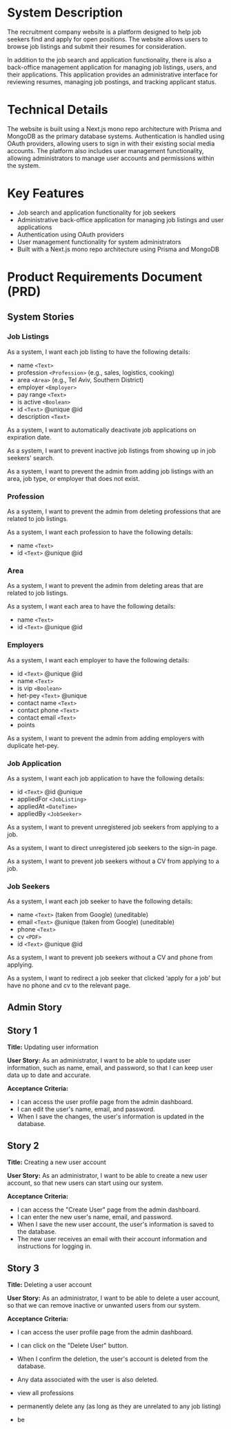 # System Description

The recruitment company website is a platform designed to help job seekers find and apply for open positions. The website allows users to browse job listings and submit their resumes for consideration.

In addition to the job search and application functionality, there is also a back-office management application for managing job listings, users, and their applications. This application provides an administrative interface for reviewing resumes, managing job postings, and tracking applicant status.

# Technical Details

The website is built using a Next.js mono repo architecture with Prisma and MongoDB as the primary database systems. Authentication is handled using OAuth providers, allowing users to sign in with their existing social media accounts. The platform also includes user management functionality, allowing administrators to manage user accounts and permissions within the system.

# Key Features

- Job search and application functionality for job seekers
- Administrative back-office application for managing job listings and user applications
- Authentication using OAuth providers
- User management functionality for system administrators
- Built with a Next.js mono repo architecture using Prisma and MongoDB


# Product Requirements Document (PRD)

## System Stories

### Job Listings

As a system, I want each job listing to have the following details:

- name `<Text>`
- profession `<Profession>` (e.g., sales, logistics, cooking)
- area `<Area>` (e.g., Tel Aviv, Southern District)
- employer `<Employer>`
- pay range `<Text>`
- is active `<Boolean>`
- id `<Text>` @unique @id
- description `<Text>`

As a system, I want to automatically deactivate job applications on expiration date.

As a system, I want to prevent inactive job listings from showing up in job seekers' search.

As a system, I want to prevent the admin from adding job listings with an area, job type, or employer that does not exist.

### Profession

As a system, I want to prevent the admin from deleting professions that are related to job listings.

As a system, I want each profession to have the following details:

- name `<Text>`
- id `<Text>` @unique @id

### Area

As a system, I want to prevent the admin from deleting areas that are related to job listings.

As a system, I want each area to have the following details:

- name `<Text>`
- id `<Text>` @unique @id

### Employers

As a system, I want each employer to have the following details:

- id `<Text>` @unique @id
- name `<Text>`
- is vip `<Boolean>`
- het-pey `<Text>` @unique
- contact name `<Text>`
- contact phone `<Text>`
- contact email `<Text>`
- points

As a system, I want to prevent the admin from adding employers with duplicate het-pey.

### Job Application

As a system, I want each job application to have the following details:

- id `<Text>` @id @unique
- appliedFor `<JobListing>`
- appliedAt `<DateTime>`
- appliedBy `<JobSeeker>`

As a system, I want to prevent unregistered job seekers from applying to a job.

As a system, I want to direct unregistered job seekers to the sign-in page.

As a system, I want to prevent job seekers without a CV from applying to a job.

### Job Seekers

As a system, I want each job seeker to have the following details:

- name `<Text>` (taken from Google) (uneditable)
- email `<Text>` @unique (taken from Google) (uneditable)
- phone `<Text>`
- cv `<PDF>`
- id `<Text>` @unique @id

As a system, I want to prevent job seekers without a CV and phone from applying.

As a system, I want to redirect a job seeker that clicked ‘apply for a job’ but have no phone and cv to the relevant page.

## Admin Story

## Story 1

**Title:** Updating user information

**User Story:** As an administrator, I want to be able to update user information, such as name, email, and password, so that I can keep user data up to date and accurate.

**Acceptance Criteria:**
- I can access the user profile page from the admin dashboard.
- I can edit the user's name, email, and password.
- When I save the changes, the user's information is updated in the database.

## Story 2

**Title:** Creating a new user account

**User Story:** As an administrator, I want to be able to create a new user account, so that new users can start using our system.

**Acceptance Criteria:**
- I can access the "Create User" page from the admin dashboard.
- I can enter the new user's name, email, and password.
- When I save the new user account, the user's information is saved to the database.
- The new user receives an email with their account information and instructions for logging in.

## Story 3

**Title:** Deleting a user account

**User Story:** As an administrator, I want to be able to delete a user account, so that we can remove inactive or unwanted users from our system.

**Acceptance Criteria:**
- I can access the user profile page from the admin dashboard.
- I can click on the "Delete User" button.
- When I confirm the deletion, the user's account is deleted from the database.
- Any data associated with the user is also deleted.



- view all professions
- permanently delete any (as long as they are unrelated to any job listing)
- be
